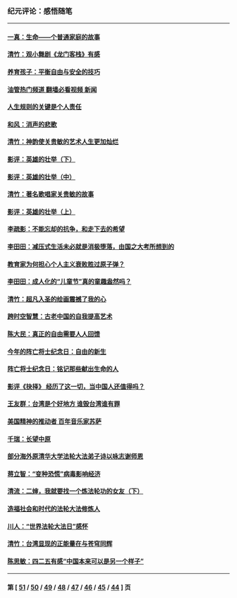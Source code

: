 ### 纪元评论：感悟随笔
---
#### [一真：生命——个普通家庭的故事](../../pages/nsc1035/n13075782.md?07090330) 
#### [清竹：观小舞剧《龙门客栈》有感](../../pages/nsc1035/n13069850.md?07090330) 
#### [养育孩子：平衡自由与安全的技巧](../../pages/nsc1035/n13054510.md?07090330) 
#### [油管热门频道 翻墙必看视频 新闻](ok?07090330)
#### [人生规则的关键是个人责任](../../pages/nsc1035/n13053252.md?07090330) 
#### [和风：消声的悲歌](../../pages/nsc1035/n13051994.md?07090330) 
#### [清竹：神韵使关贵敏的艺术人生更加灿烂](../../pages/nsc1035/n13038731.md?07090330) 
#### [影评：英雄的壮举（下）](../../pages/nsc1035/n13027438.md?07090330) 
#### [影评：英雄的壮举（中）](../../pages/nsc1035/n13027244.md?07090330) 
#### [清竹：著名歌唱家关贵敏的故事](../../pages/nsc1035/n13025435.md?07090330) 
#### [影评：英雄的壮举（上）](../../pages/nsc1035/n13024688.md?07090330) 
#### [李疏影：不能忘却的抗争，和走下去的希望](../../pages/nsc1035/n13022097.md?07090330) 
#### [李田田：减压式生活未必就是消极堕落，由国之大考所想到的](../../pages/nsc1035/n13017621.md?07090330) 
#### [教育家为何担心个人主义衰败胜过原子弹？](../../pages/nsc1035/n13002969.md?07090330) 
#### [李田田：成人化的“儿童节”真的童趣盎然吗？](../../pages/nsc1035/n13000386.md?07090330) 
#### [清竹：超凡入圣的绘画震撼了我的心](../../pages/nsc1035/n12993985.md?07090330) 
#### [跨时空智慧：古老中国的自我提高艺术](../../pages/nsc1035/n12988506.md?07090330) 
#### [陈大民：真正的自由需要人人回馈](../../pages/nsc1035/n12990148.md?07090330) 
#### [今年的阵亡将士纪念日：自由的新生](../../pages/nsc1035/n12989540.md?07090330) 
#### [阵亡将士纪念日：铭记那些献出生命的人](../../pages/nsc1035/n12985418.md?07090330) 
#### [影评《抉择》 经历了这一切，当中国人还值得吗？](../../pages/nsc1035/n12983029.md?07090330) 
#### [王友群：台湾是个好地方 谁毁台湾谁有罪](../../pages/nsc1035/n12977761.md?07090330) 
#### [美国精神的推动者 百年音乐家苏萨](../../pages/nsc1035/n12974542.md?07090330) 
#### [千瑞：长望中原](../../pages/nsc1035/n12976554.md?07090330) 
#### [部分海外原清华大学法轮大法弟子诗以咏志谢师恩](../../pages/nsc1035/n12957723.md?07090330) 
#### [蒋立智：“变种恐慌”病毒影响经济](../../pages/nsc1035/n12955438.md?07090330) 
#### [清流：二婶，我就要找一个炼法轮功的女友（下）](../../pages/nsc1035/n12953189.md?07090330) 
#### [造福社会和时代的法轮大法修炼人](../../pages/nsc1035/n12944018.md?07090330) 
#### [川人：“世界法轮大法日”感怀](../../pages/nsc1035/n12932771.md?07090330) 
#### [清竹：台湾显现的正能量在与苍穹同辉](../../pages/nsc1035/n12928084.md?07090330) 
#### [陈思敏：四二五有感“中国本来可以是另一个样子”](../../pages/nsc1035/n12902318.md?07090330) 

---
#### 第 [ [51](./51.md?07090330) / [50](./50.md?07090330) / [49](./49.md?07090330) / [48](./48.md?07090330) / [47](./47.md?07090330) / [46](./46.md?07090330) / [45](./45.md?07090330) / [44](./44.md?07090330) ] 页

